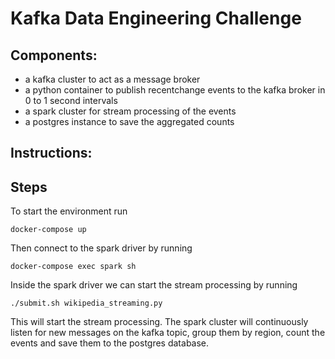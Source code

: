 # Kafka Data Engineering Challenge

## Components:
* a kafka cluster to act as a message broker
* a python container to publish recentchange events to the kafka broker in 0 to 1 second intervals
* a spark cluster for stream processing of the events
* a postgres instance to save the aggregated counts

## Instructions:

## Steps
To start the environment run
```
docker-compose up
```
Then connect to the spark driver by running
```
docker-compose exec spark sh
```
Inside the spark driver we can start the stream processing by running
```
./submit.sh wikipedia_streaming.py
``` 
This will start the stream processing. The spark cluster will continuously
listen for new messages on the kafka topic, group them by region, count
the events and save them to the postgres database.
